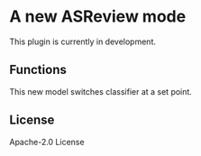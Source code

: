 # A new ASReview mode

This plugin is currently in development.

## Functions
This new model switches classifier at a set point.

## License
Apache-2.0 License 
